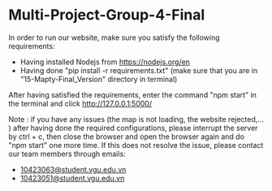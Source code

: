 # Multi-Project-Group-4-Final

In order to run our website, make sure you satisfy the following requirements:
- Having installed Nodejs from https://nodejs.org/en
- Having done "pip install -r requirements.txt" (make sure that you are in "15-Mapty-Final_Version" directory in terminal)

After having satisfied the requirements, enter the command "npm start" in the terminal and click  http://127.0.0.1:5000/ 

Note : if you have any issues (the map is not loading, the website rejected,... ) after having done the required configurations, please interrupt the server by ctrl + c, then close the browser and open the browser again and do "npm start" one more time. If this does not resolve the issue, please contact our team members through emails:
- 10423063@student.vgu.edu.vn
- 10423051@student.vgu.edu.vn
